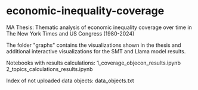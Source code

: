 # economic-inequality-coverage
MA  Thesis: Thematic analysis of economic inequality coverage over time in The New York Times and US Congress (1980-2024)

The folder "graphs" contains the visualizations shown in the thesis and additional interactive visualizations for the SMT and Llama model results.

Notebooks with results calculations:
1_coverage_objecon_results.ipynb
2_topics_calculations_results.ipynb

Index of not uploaded data objects:
data_objects.txt